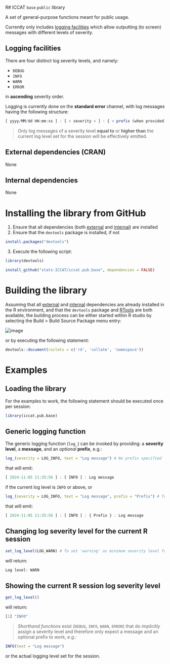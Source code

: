 R# ICCAT `base` `public` library

A set of general-purpose functions meant for public usage.

Currently only includes [logging facilities](#logging_facilities) which allow outputting (to screen) messages with different levels of severity.

## Logging facilities <a name="logging_facilities"></a>

There are four distinct log severity levels, and namely:

+ `DEBUG`
+ `INFO`
+ `WARN`
+ `ERROR`

in **ascending** severity order.

Logging is currently done on the **standard error** channel, with log messages having the following structure:

```R
[ yyyy/MM/dd HH:mm:ss ] : [ < severity > ] : { < prefix (when provided) > } : < message >
```

> Only log messages of a severity level **equal to** or **higher than** the current log level set for the session will be effectively emitted.

## External dependencies (CRAN) <a name="external_deps"></a>
None

## Internal dependencies <a name="internal_deps"></a>
None

# Installing the library from GitHub

1) Ensure that all dependencies (both [external](#external_deps) and [internal](#internal_deps)) are installed
2) Ensure that the `devtools` package is installed, if not
```R
install.packages("devtools")
```
3) Execute the following script:
```R
library(devtools)

install_github("stats-ICCAT/iccat.pub.base", dependencies = FALSE)
```

# Building the library

Assuming that all [external](#external_deps) and [internal](#internal_deps) dependencies are already installed in the R environment, and that the `devtools` package and [RTools](https://cran.r-project.org/bin/windows/Rtools/) are both available, the building process can be either started within R studio by selecting the Build > Build Source Package menu entry:

![image](https://github.com/user-attachments/assets/f209d8d4-568c-4200-bcf2-fb1fa0e1d2ef)

or by executing the following statement:

```R
devtools::document(roclets = c('rd', 'collate', 'namespace'))
```

# Examples

## Loading the library

For the examples to work, the following statement should be executed once per session:

```R
library(iccat.pub.base)
```
## Generic logging function

The generic logging function (`log_`) can be invoked by providing: a **severity level**, a **message**, and an *optional* **prefix**, e.g.:

```R
log_(severity = LOG_INFO, text = "Log message") # No prefix specified
```

that will emit:

```R
[ 2024-11-05 11:35:56 ] : [ INFO ] : Log message
```

if the current log level is `INFO` or above, or

```R
log_(severity = LOG_INFO, text = "Log message", prefix = "Prefix") # To specify a custom prefix
```

that will emit:

```R
[ 2024-11-05 11:35:56 ] : [ INFO ] : { Prefix } : Log message
```

## Changing log severity level for the current R session

```R
set_log_level(LOG_WARN) # To set 'warning' as minimum severity level for messages to appear on the log
```

will return:

```R
Log level: WARN
```

## Showing the current R session log severity level

```R
get_log_level()
```

will return:

```R
[1] "INFO"
```

> *Shorthand functions* exist (`DEBUG`, `INFO`, `WARN`, `ERROR`) that do *implicitly* assign a severity level and therefore only expect a message and an optional prefix to work, e.g.:

```R
INFO(text = "Log message")
```

or the actual logging level set for the session.
